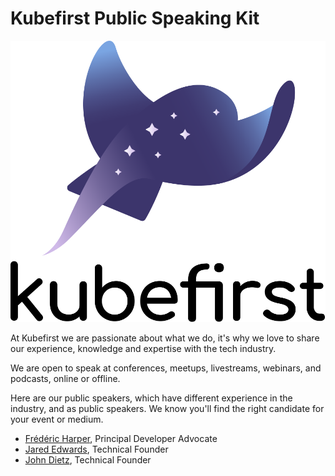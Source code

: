 # Kubefirst Public Speaking Kit

![Kubefirst logo: K-Ray mascot](img/kubefirst.svg)

At Kubefirst we are passionate about what we do, it's why we love to share our experience, knowledge and expertise with the tech industry.

We are open to speak at conferences, meetups, livestreams, webinars, and podcasts, online or offline.

Here are our public speakers, which have different experience in the industry, and as public speakers. We know you'll find the right candidate for your event or medium.

- [Frédéric Harper](speakers/fred.md), Principal Developer Advocate
- [Jared Edwards](speakers/jared.md), Technical Founder
- [John Dietz](speakers/john.md), Technical Founder
